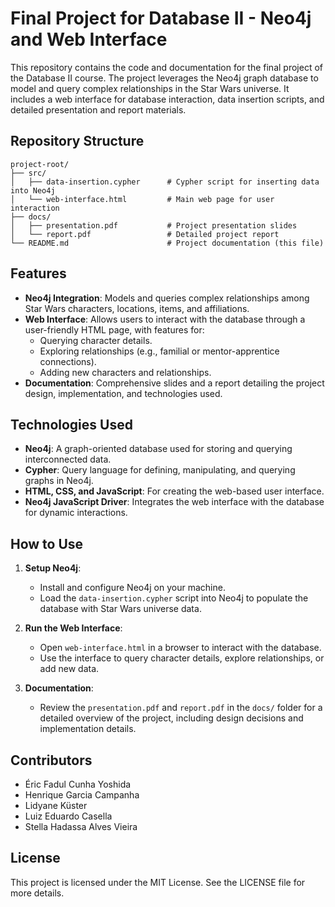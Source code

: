 # Final Project for Database II - Neo4j and Web Interface

This repository contains the code and documentation for the final project of the Database II course. The project leverages the Neo4j graph database to model and query complex relationships in the Star Wars universe. It includes a web interface for database interaction, data insertion scripts, and detailed presentation and report materials.

## Repository Structure

```
project-root/
├── src/
│   ├── data-insertion.cypher      # Cypher script for inserting data into Neo4j
│   └── web-interface.html         # Main web page for user interaction
├── docs/
│   ├── presentation.pdf           # Project presentation slides
│   └── report.pdf                 # Detailed project report
└── README.md                      # Project documentation (this file)
```

## Features

- **Neo4j Integration**: Models and queries complex relationships among Star Wars characters, locations, items, and affiliations.
- **Web Interface**: Allows users to interact with the database through a user-friendly HTML page, with features for:
  - Querying character details.
  - Exploring relationships (e.g., familial or mentor-apprentice connections).
  - Adding new characters and relationships.
- **Documentation**: Comprehensive slides and a report detailing the project design, implementation, and technologies used.

## Technologies Used

- **Neo4j**: A graph-oriented database used for storing and querying interconnected data.
- **Cypher**: Query language for defining, manipulating, and querying graphs in Neo4j.
- **HTML, CSS, and JavaScript**: For creating the web-based user interface.
- **Neo4j JavaScript Driver**: Integrates the web interface with the database for dynamic interactions.

## How to Use

1. **Setup Neo4j**:
   - Install and configure Neo4j on your machine.
   - Load the `data-insertion.cypher` script into Neo4j to populate the database with Star Wars universe data.

2. **Run the Web Interface**:
   - Open `web-interface.html` in a browser to interact with the database.
   - Use the interface to query character details, explore relationships, or add new data.

3. **Documentation**:
   - Review the `presentation.pdf` and `report.pdf` in the `docs/` folder for a detailed overview of the project, including design decisions and implementation details.

## Contributors

- Éric Fadul Cunha Yoshida
- Henrique Garcia Campanha
- Lidyane Küster
- Luiz Eduardo Casella
- Stella Hadassa Alves Vieira

## License

This project is licensed under the MIT License. See the LICENSE file for more details.
